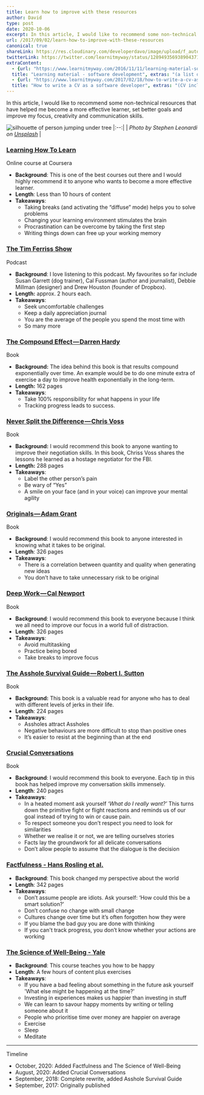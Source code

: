 ```yaml
---
title: Learn how to improve with these resources
author: David
type: post
date: 2020-10-06
excerpt: In this article, I would like to recommend some non-technical resources that have helped me become a more effective learner, set better goals and improve my focus, creativity and communication skills.
url: /2017/09/02/learn-how-to-improve-with-these-resources
canonical: true
shareLink: https://res.cloudinary.com/developerdavo/image/upload/f_auto,w_1200/v1566414785/learnitmyway/stephen-leonardi-wPlzrculha8-unsplash_evzeum.jpg
twitterLink: https://twitter.com/learnitmyway/status/1289493569389043713?s=20
extraContent:
  - {url: "https://www.learnitmyway.com/2016/11/11/learning-material-software-development/", 
  title: "Learning material - software development", extras: "(a list of learning resources, starting with Introduction to Computer Science)"}
  - {url: "https://www.learnitmyway.com/2017/02/18/how-to-write-a-cv-as-a-software-developer/", 
  title: "How to write a CV as a software developer", extras: "(CV included)"}
---
```


In this article, I would like to recommend some non-technical resources that have helped me become a more effective learner, set better goals and improve my focus, creativity and communication skills.

<!--more-->

![silhouette of person jumping under tree](https://res.cloudinary.com/developerdavo/image/upload/f_auto,q_70,w_1000/v1566414785/learnitmyway/stephen-leonardi-wPlzrculha8-unsplash_evzeum.jpg)
|:--:|
| *Photo by Stephen Leonardi on [Unsplash](https://unsplash.com)* |

### [**Learning How To Learn**](https://www.coursera.org/learn/learning-how-to-learn)

Online course at Coursera

- **Background**: This is one of the best courses out there and I would highly recommend it to anyone who wants to become a more effective learner.
- **Length**: Less than 10 hours of content
- **Takeaways**:
  - Taking breaks (and activating the “diffuse” mode) helps you to solve problems
  - Changing your learning environment stimulates the brain
  - Procrastination can be overcome by taking the first step
  - Writing things down can free up your working memory

### [**The Tim Ferriss Show**](https://tim.blog/podcast/)

Podcast

- **Background**: I love listening to this podcast. My favourites so far include Susan Garrett (dog trainer), Cal Fussman (author and journalist), Debbie Millman (designer) and Drew Houston (founder of Dropbox).
- **Length:** approx. 2 hours each.
- **Takeaways**:
  - Seek uncomfortable challenges
  - Keep a daily appreciation journal
  - You are the average of the people you spend the most time with
  - So many more

### [**The Compound Effect — Darren Hardy**](https://www.goodreads.com/book/show/9420697-the-compound-effect?from_search=true)

Book

- **Background:** The idea behind this book is that results compound exponentially over time. An example would be to do one minute extra of exercise a day to improve health exponentially in the long-term.
- **Length:** 162 pages
- **Takeaways**:
  - Take 100% responsibility for what happens in your life
  - Tracking progress leads to success.

### [**Never Split the Difference — Chris Voss**](https://www.goodreads.com/book/show/26156469-never-split-the-difference?from_search=true)

Book

- **Background:** I would recommend this book to anyone wanting to improve their negotiation skills. In this book, Chriss Voss shares the lessons he learned as a hostage negotiator for the FBI.
- **Length:** 288 pages
- **Takeaways**:
  - Label the other person’s pain
  - Be wary of “Yes”
  - A smile on your face (and in your voice) can improve your mental agility

### [**Originals — Adam Grant**](https://www.goodreads.com/book/show/25614523-originals?from_search=true)

Book

- **Background**: I would recommend this book to anyone interested in knowing what it takes to be original.
- **Length**: 326 pages
- **Takeaways**:
  - There is a correlation between quantity and quality when generating new ideas
  - You don’t have to take unnecessary risk to be original

### [**Deep Work — Cal Newport**](https://www.goodreads.com/book/show/25744928-deep-work)

Book

- **Background**: I would recommend this book to everyone because I think we all need to improve our focus in a world full of distraction.
- **Length**: 326 pages
- **Takeaways**:
  - Avoid multitasking
  - Practice being bored
  - Take breaks to improve focus

### [The Asshole Survival Guide — Robert I. Sutton](https://www.goodreads.com/book/show/33503509-the-asshole-survival-guide)

Book

- **Background:** This book is a valuable read for anyone who has to deal with different levels of jerks in their life.
- **Length**: 224 pages
- **Takeaways**:
  - Assholes attract Assholes
  - Negative behaviours are more difficult to stop than positive ones
  - It’s easier to resist at the beginning than at the end

### [Crucial Conversations](https://www.goodreads.com/book/show/15014.Crucial_Conversations)

Book

- **Background**: I would recommend this book to everyone. Each tip in this book has helped improve my conversation skills immensely.
- **Length**: 240 pages
- **Takeaways**:
  - In a heated moment ask yourself *‘What do I really want?’* This turns down the primitive fight or flight reactions and reminds us of our goal instead of trying to win or cause pain.
  - To respect someone you don’t respect you need to look for similarities
  - Whether we realise it or not, we are telling ourselves stories
  - Facts lay the groundwork for all delicate conversations
  - Don’t allow people to assume that the dialogue is the decision

### [Factfulness - Hans Rosling et al.](https://www.goodreads.com/book/show/34890015-factfulness)

- **Background**: This book changed my perspective about the world
- **Length**: 342 pages
- **Takeaways**:
  - Don’t assume people are idiots. Ask yourself: ‘How could this be a smart solution?'
  - Don’t confuse no change with small change
  - Cultures change over time but it’s often forgotten how they were
  - If you blame the bad guy you are done with thinking
  - If you can't track progress, you don’t know whether your actions are working

### [The Science of Well-Being - Yale](https://www.coursera.org/learn/the-science-of-well-being)

- **Background**: This course teaches you how to be happy
- **Length**: A few hours of content plus exercises
- **Takeaways**:
  - If you have a bad feeling about something in the future ask yourself 'What else might be happening at the time?'
  - Investing in experiences makes us happier than investing in stuff
  - We can learn to savour happy moments by writing or telling someone about it
  - People who prioritise time over money are happier on average
  - Exercise
  - Sleep
  - Meditate

---

Timeline

- October, 2020: Added Factfulness and The Science of Well-Being
- August, 2020: Added Crucial Conversations
- September, 2018: Complete rewrite, added Asshole Survival Guide
- September, 2017: Originally published
